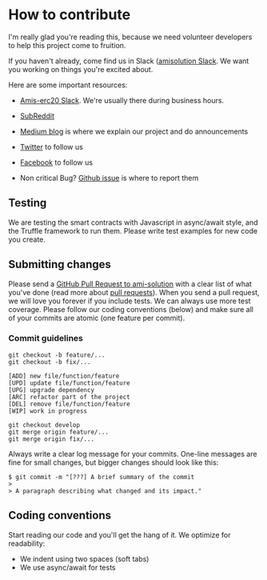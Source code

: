 # How to contribute

I'm really glad you're reading this, because we need volunteer developers to help this project come to fruition.

If you haven't already, come find us in Slack ([amisolution Slack](https://amisolution.slack.com). We want you working on things you're excited about.

Here are some important resources:

  * [Amis-erc20 Slack](https://amisolution.slack.com). We're usually there during business hours.
  * [SubReddit](https://www.reddit.com/r/amis_erc20/)
  * [Medium blog](https://medium.com/@amis_erc20) is where we explain our project and do announcements
  * [Twitter](https://twitter.com/amis_erc20) to follow us
  * [Facebook](https://www.facebook.com/amis.token/) to follow us

  * Non critical Bug? [Github issue](https://github.com/ami-solution/amishop/issues) is where to report them
  

## Testing

We are testing the smart contracts with Javascript in async/await style, and the Truffle framework to run them. Please write test examples for new code you create.

## Submitting changes

Please send a [GitHub Pull Request to ami-solution](https://github.com/ami-solution/amishop/pulls) with a clear list of what you've done (read more about [pull requests](http://help.github.com/pull-requests/)). When you send a pull request, we will love you forever if you include tests. We can always use more test coverage. Please follow our coding conventions (below) and make sure all of your commits are atomic (one feature per commit).

### Commit guidelines

```
git checkout -b feature/...
git checkout -b fix/...
```

```
[ADD] new file/function/feature
[UPD] update file/function/feature
[UPG] upgrade dependency
[ARC] refactor part of the project
[DEL] remove file/function/feature
[WIP] work in progress
```

```
git checkout develop
git merge origin feature/...
git merge origin fix/...
```

Always write a clear log message for your commits. One-line messages are fine for small changes, but bigger changes should look like this:

    $ git commit -m "[???] A brief summary of the commit
    >
    > A paragraph describing what changed and its impact."

## Coding conventions

Start reading our code and you'll get the hang of it. We optimize for readability:

  * We indent using two spaces (soft tabs)
  * We use async/await for tests
